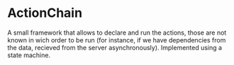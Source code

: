 ActionChain
===========

A small framework that allows to declare and run the actions, those are not known in wich order to be run (for instance, if we have dependencies from the data, recieved from the server asynchronously). Implemented using a state machine.
